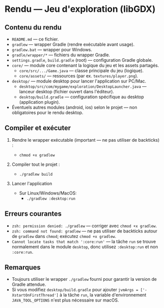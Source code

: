 # Rendu — Jeu d'exploration (libGDX)

## Contenu du rendu
- `README.md` — ce fichier.
- `gradlew` — wrapper Gradle (rendre exécutable avant usage).
- `gradlew.bat` — wrapper pour Windows.
- `gradle/wrapper/*` — fichiers du wrapper Gradle.
- `settings.gradle`, `build.gradle` (root) — configuration Gradle globale.
- `core/` — module core contenant la logique du jeu et les assets partagés.
    - `core/src/.../Game.java` — classe principale du jeu (logique).
    - `core/assets/` — ressources (par ex. `textures/player.png`).
- `desktop/` — module desktop pour lancer l'application sur PC/Mac.
    - `desktop/src/com/mygame/exploration/DesktopLauncher.java` — lanceur desktop (fichier ouvert dans l'éditeur).
    - `desktop/build.gradle` — configuration spécifique au desktop (application plugin).
- Éventuels autres modules (android, ios) selon le projet — non obligatoires pour le rendu desktop.

## Compiler et exécuter
1. Rendre le wrapper exécutable (important — ne pas utiliser de backticks) :
    - `chmod +x gradlew`

2. Compiler tout le projet :
    - `./gradlew build`

3. Lancer l'application
    - Sur Linux/Windows/MacOS:
        - `./gradlew :desktop:run`

## Erreurs courantes
- `zsh: permission denied: ./gradlew` — corriger avec `chmod +x gradlew`.
- `zsh: command not found: gradlew` — ne pas utiliser de backticks autour de `gradlew` dans `chmod`; exécutez `chmod +x gradlew`.
- `Cannot locate tasks that match ':core:run'` — la tâche `run` se trouve normalement dans le module `desktop`, donc utilisez `:desktop:run` et non `:core:run`.

## Remarques
- Toujours utiliser le wrapper `./gradlew` fourni pour garantir la version de Gradle attendue.
- Si vous modifiez `desktop/build.gradle` pour ajouter `jvmArgs = ['-XstartOnFirstThread']` à la tâche `run`, la variable d'environnement `JAVA_TOOL_OPTIONS` n'est plus nécessaire sur macOS.
